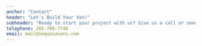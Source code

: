 ```yaml
---
anchor: "Contact"
header: "Let's Build Your Van!"
subheader: "Ready to start your project with us? Give us a call or send us an email and we will get back to you as soon as possible!"
telephone: 202-709-7746
email: mail@sequoiavans.com
---
```

